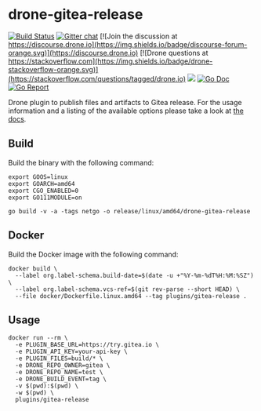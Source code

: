 # drone-gitea-release

[![Build Status](http://cloud.drone.io/api/badges/drone-plugins/drone-gitea-release/status.svg)](http://cloud.drone.io/drone-plugins/drone-gitea-release)
[![Gitter chat](https://badges.gitter.im/drone/drone.png)](https://gitter.im/drone/drone)
[![Join the discussion at https://discourse.drone.io](https://img.shields.io/badge/discourse-forum-orange.svg)](https://discourse.drone.io)
[![Drone questions at https://stackoverflow.com](https://img.shields.io/badge/drone-stackoverflow-orange.svg)](https://stackoverflow.com/questions/tagged/drone.io)
[![](https://images.microbadger.com/badges/image/plugins/gitea-release.svg)](https://microbadger.com/images/plugins/gitea-release "Get your own image badge on microbadger.com")
[![Go Doc](https://godoc.org/github.com/drone-plugins/drone-gitea-release?status.svg)](http://godoc.org/github.com/drone-plugins/drone-gitea-release)
[![Go Report](https://goreportcard.com/badge/github.com/drone-plugins/drone-gitea-release)](https://goreportcard.com/report/github.com/drone-plugins/drone-gitea-release)

Drone plugin to publish files and artifacts to Gitea release. For the usage information and a listing of the available options please take a look at [the docs](http://plugins.drone.io/drone-plugins/drone-gitea-release/).

## Build

Build the binary with the following command:

```console
export GOOS=linux
export GOARCH=amd64
export CGO_ENABLED=0
export GO111MODULE=on

go build -v -a -tags netgo -o release/linux/amd64/drone-gitea-release
```

## Docker

Build the Docker image with the following command:

```console
docker build \
  --label org.label-schema.build-date=$(date -u +"%Y-%m-%dT%H:%M:%SZ") \
  --label org.label-schema.vcs-ref=$(git rev-parse --short HEAD) \
  --file docker/Dockerfile.linux.amd64 --tag plugins/gitea-release .
```

## Usage

```console
docker run --rm \
  -e PLUGIN_BASE_URL=https://try.gitea.io \
  -e PLUGIN_API_KEY=your-api-key \
  -e PLUGIN_FILES=build/* \
  -e DRONE_REPO_OWNER=gitea \
  -e DRONE_REPO_NAME=test \
  -e DRONE_BUILD_EVENT=tag \
  -v $(pwd):$(pwd) \
  -w $(pwd) \
  plugins/gitea-release
```
